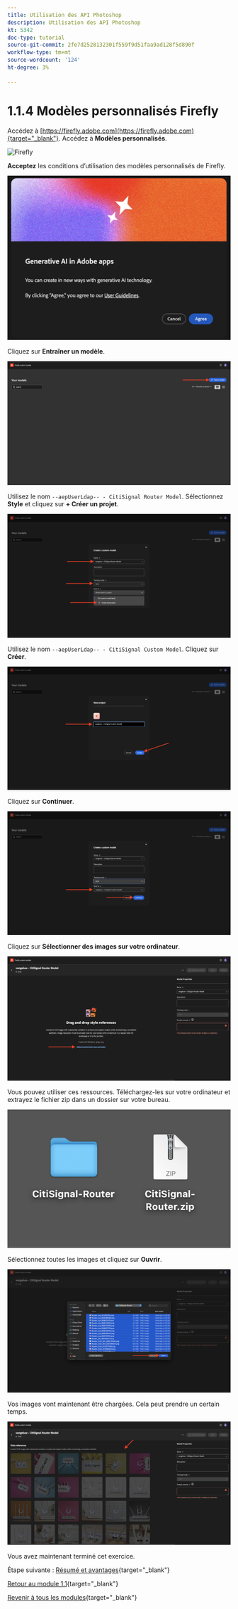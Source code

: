```yaml
---
title: Utilisation des API Photoshop
description: Utilisation des API Photoshop
kt: 5342
doc-type: tutorial
source-git-commit: 2fe7d2528132301f559f9d51faa9ad128f5d890f
workflow-type: tm+mt
source-wordcount: '124'
ht-degree: 3%

---
```


# 1.1.4 Modèles personnalisés Firefly

Accédez à [https://firefly.adobe.com](https://firefly.adobe.com){target="_blank"}. Accédez à **Modèles personnalisés**.

![Firefly ](./images/ffcm1.png)

**Acceptez** les conditions d’utilisation des modèles personnalisés de Firefly.

![Firefly ](./images/ffcm2.png)

Cliquez sur **Entraîner un modèle**.

![Firefly ](./images/ffcm3.png)

Utilisez le nom `--aepUserLdap-- - CitiSignal Router Model`. Sélectionnez **Style** et cliquez sur **+ Créer un projet**.

![Firefly ](./images/ffcm4.png)

Utilisez le nom `--aepUserLdap-- - CitiSignal Custom Model`. Cliquez sur **Créer**.

![Firefly ](./images/ffcm5.png)

Cliquez sur **Continuer**.

![Firefly ](./images/ffcm6.png)

Cliquez sur **Sélectionner des images sur votre ordinateur**.

![Firefly ](./images/ffcm7.png)

Vous pouvez utiliser ces ressources. Téléchargez-les sur votre ordinateur et extrayez le fichier zip dans un dossier sur votre bureau.

![Firefly ](./images/ffcm8.png)

Sélectionnez toutes les images et cliquez sur **Ouvrir**.

![Firefly ](./images/ffcm9.png)

Vos images vont maintenant être chargées. Cela peut prendre un certain temps.

![Firefly ](./images/ffcm10.png)

Vous avez maintenant terminé cet exercice.

Étape suivante : [Résumé et avantages](./summary.md){target="_blank"}

[Retour au module 1.1](./firefly-services.md){target="_blank"}

[Revenir à tous les modules](./../../../overview.md){target="_blank"}
